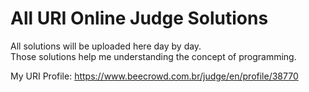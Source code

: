 # All URI Online Judge Solutions

All solutions will be uploaded here day by day. <br>
Those solutions help me understanding the concept of programming.<br>

My URI Profile: https://www.beecrowd.com.br/judge/en/profile/38770
